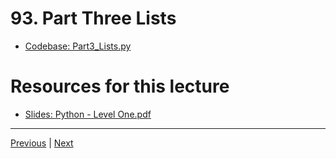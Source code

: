 # 93. Part Three Lists

-   [Codebase: Part3_Lists.py](../../codebase/python-django/Python_Level_One/Part3_Lists.py)

#  Resources for this lecture


-   [Slides: Python - Level One.pdf](https://python-ds.s3.us-west-1.amazonaws.com/Python-and-Django-Full-Stack-Web-Developer-Bootcamp/Resources/Python+-+Level+One.pdf)


---

[Previous](./92_Part-Two-Strings.md) | [Next](./94_Part-Four-Dictionaries.md)